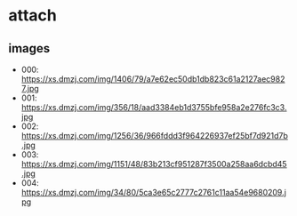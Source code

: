 # attach

## images

- 000: https://xs.dmzj.com/img/1406/79/a7e62ec50db1db823c61a2127aec9827.jpg
- 001: https://xs.dmzj.com/img/356/18/aad3384eb1d3755bfe958a2e276fc3c3.jpg
- 002: https://xs.dmzj.com/img/1256/36/966fddd3f964226937ef25bf7d921d7b.jpg
- 003: https://xs.dmzj.com/img/1151/48/83b213cf951287f3500a258aa6dcbd45.jpg
- 004: https://xs.dmzj.com/img/34/80/5ca3e65c2777c2761c11aa54e9680209.jpg
